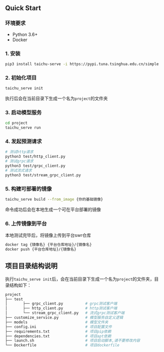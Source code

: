 

## Quick Start

### 环境要求
-   Python 3.6+
-   Docker


### 1. 安装

```bash
pip3 install taichu-serve -i https://pypi.tuna.tsinghua.edu.cn/simple
```

### 2. 初始化项目

```bash
taichu_serve init
```
执行后会在当前目录下生成一个名为`project`的文件夹

### 3. 启动模型服务

```bash
cd project
taichu_serve run
```

### 4. 发起预测请求

```bash
# 测试http请求
python3 test/http_client.py
# 测试grpc请求
python3 test/grpc_client.py
# 测试流式请求
python3 test/stream_grpc_client.py
```

### 5. 构建可部署的镜像

```bash
taichu_serve build --from_image {你的基础镜像} 
```
命令成功后会在本地生成一个可在平台部署的镜像

### 6. 上传镜像到平台
本地测试完毕后，将镜像上传到平台swr仓库
```bash
docker tag {镜像名} {平台仓库地址}/{镜像名}
docker push {平台仓库地址}/{镜像名}
```


## 项目目录结构说明
执行`taichu_serve init`后，会在当前目录下生成一个名为`project`的文件夹，目录结构如下：
```bash
project
├── test
│       ├── grpc_client.py          # grpc测试客户端
│       ├── http_client.py          # http测试客户端
│       └── stream_grpc_client.py   # 流式grpc测试客户端
├── customize_service.py            # 模型服务自定义逻辑
├── models                          # 模型文件夹
├── config.ini                      # 项目配置文件
├── requirements.txt                # 项目pip依赖
├── dependencies.txt                # 项目apt依赖
├── launch.sh                       # 项目启动脚本,请不要修改内容
└── Dockerfile                      # 项目dockerfile
```




